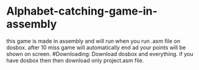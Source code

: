 # Alphabet-catching-game-in-assembly
this game is made in assembly and will run when you run .asm file on dosbox. after 10 miss game will automatically end ad your points will be shown on screen.
#Downloading:
Download dosbox and everything. if you have dosbox then then download only project.asm file.
